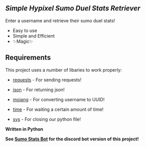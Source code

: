 ## _Simple Hypixel Sumo Duel Stats Retriever_

Enter a username and retrieve their sumo duel stats!

- Easy to use
- Simple and Efficient
- ✨Magic✨

## Requirements

This project uses a number of libaries to work properly:

- [requests] - For sending requests!
- [json] - For returning json!
- [mojang] - For converting username to UUID!
- [time] - For waiting a certain amount of time!
- [sys] - For closing our python file!


   [requests]: <https://docs.python-requests.org/en/latest/>
   [json]: <https://docs.python.org/3/library/json.html#module-json>
   [mojang]: <https://mojang.readthedocs.io/en/latest/>
   [time]: <https://docs.python.org/3/library/time.html>
   [sys]: <https://docs.python.org/3/library/sys.html>
   [Sumo Stats Bot]: <https://github.com/y9su/sumo-stats-bot>

**Written in Python**

**See [Sumo Stats Bot] for the discord bot version of this project!**
